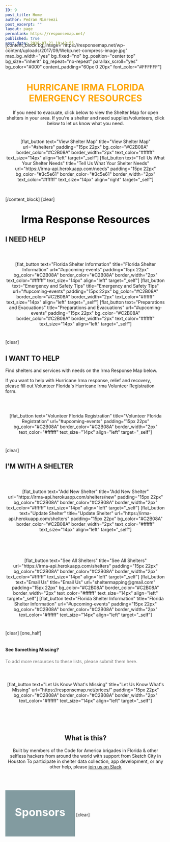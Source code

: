 ```yaml
---
ID: 9
post_title: Home
author: Pedram Nimreezi
post_excerpt: ""
layout: page
permalink: https://responsemap.net/
published: true
post_date: 2016-07-21 19:42:55
---
```

<div style="margin-top: -40px;"></div>
[content_block bg_image="https://responsemap.net/wp-content/uploads/2017/09/Webp.net-compress-image.jpg" max_bg_width="yes" bg_fixed="no" bg_position="center top" bg_size="inherit" bg_repeat="no-repeat" parallax_scroll="yes" bg_color="#000" content_padding="60px 0 20px" font_color="#FFFFFF"]
<div style="text-align: center;">
<h1 class="h1-hero" style="color: orange;">HURRICANE IRMA
FLORIDA EMERGENCY RESOURCES</h1>
<div id="forms" class="hero-content">
<div class="hero-intro">If you need to evacuate, click below to view the Shelter Map for open shelters in your area.
If you're a shelter and need supplies/volunteers, click below to let us know what you need.</div>
</div>
<div style="display: inline-block; padding: 40px 0; text-align: center;">[flat_button text="View Shelter Map" title="View Shelter Map" url="#shelters" padding="15px 22px" bg_color="#C2B08A" border_color="#C2B08A" border_width="2px" text_color="#ffffff" text_size="14px" align="left" target="_self"] [flat_button text="Tell Us What Your Shelter Needs" title="Tell Us What Your Shelter Needs" url="https://irma-api.herokuapp.com/needs" padding="15px 22px" bg_color="#3c5e61" border_color="#3c5e61" border_width="2px" text_color="#ffffff" text_size="14px" align="right" target="_self"]</div>
</div>
<div style="text-align: center; margin-top: 5px;"><a href="#help"><i class="fa fa-angle-down circle-wrap" style="color: #ffffff; font-size: 1.5em;"><!-- icon --></i></a></div>
[/content_block]
[clear]
<div style="text-align: center;">
<h3 style="margin: 35px 0 30px;"><span style="color: #000000; font-size: 32px;">Irma Response Resources</span></h3>
</div>
<div style="margin: 0 0 20px 0;">

<a name="need-help"></a>
<h2>I NEED HELP</h2>
<div style="display: inline-block; padding: 40px 0; text-align: center;">[flat_button text="Florida Shelter Information" title="Florida Shelter Information" url="#upcoming-events" padding="15px 22px" bg_color="#C2B08A" border_color="#C2B08A" border_width="2px" text_color="#ffffff" text_size="14px" align="left" target="_self"]
[flat_button text="Emergency and Safety Tips" title="Emergency and Safety Tips" url="#upcoming-events" padding="15px 22px" bg_color="#C2B08A" border_color="#C2B08A" border_width="2px" text_color="#ffffff" text_size="14px" align="left" target="_self"]
[flat_button text="Preparations and Evacuations" title="Preparations and Evacuations" url="#upcoming-events" padding="15px 22px" bg_color="#C2B08A" border_color="#C2B08A" border_width="2px" text_color="#ffffff" text_size="14px" align="left" target="_self"]</div>
[clear]
<div style="margin: 0 0 20px 0;">

<a name="can-help"></a>
<h2>I WANT TO HELP</h2>
<div class="res-subhead">

Find shelters and services with needs on the Irma Response Map below.

If you want to help with Hurricane Irma response, relief and recovery, please fill out Volunteer Florida's Hurricane Irma Volunteer Registration form.

</div>
<div class="card-block"></div>
</div>
</div>
<div style="display: inline-block; padding: 40px 0; text-align: center;">[flat_button text="Volunteer Florida Registration" title="Volunteer Florida Registration" url="#upcoming-events" padding="15px 22px" bg_color="#C2B08A" border_color="#C2B08A" border_width="2px" text_color="#ffffff" text_size="14px" align="left" target="_self"]</div>
[clear]
<div style="margin: 0 0 20px 0;">

<a name="have-shelter"></a>
<h2>I'M WITH A SHELTER</h2>
<div style="display: inline-block; padding: 40px 0; text-align: center;">[flat_button text="Add New Shelter" title="Add New Shelter" url="https://irma-api.herokuapp.com/shelters/new" padding="15px 22px" bg_color="#C2B08A" border_color="#C2B08A" border_width="2px" text_color="#ffffff" text_size="14px" align="left" target="_self"]
[flat_button text="Update Shelter" title="Update Shelter" url="https://irma-api.herokuapp.com/shelters" padding="15px 22px" bg_color="#C2B08A" border_color="#C2B08A" border_width="2px" text_color="#ffffff" text_size="14px" align="left" target="_self"]</div>
<div style="display: inline-block; padding: 40px 0; text-align: center;">[flat_button text="See All Shelters" title="See All Shelters" url="https://irma-api.herokuapp.com/shelters" padding="15px 22px" bg_color="#C2B08A" border_color="#C2B08A" border_width="2px" text_color="#ffffff" text_size="14px" align="left" target="_self"]
[flat_button text="Email Us" title="Email Us" url="sheltermapping@gmail.com" padding="15px 22px" bg_color="#C2B08A" border_color="#C2B08A" border_width="2px" text_color="#ffffff" text_size="14px" align="left" target="_self"]
[flat_button text="Florida Shelter Information" title="Florida Shelter Information" url="#upcoming-events" padding="15px 22px" bg_color="#C2B08A" border_color="#C2B08A" border_width="2px" text_color="#ffffff" text_size="14px" align="left" target="_self"]</div>
[clear]
[one_half]
<h4 style="margin: 35px 0 0;">See Something Missing?</h4>
<div style="margin: 20px 0 5px; color: #777777;">To add more resources to these lists, please submit them here.</div>
<div style="display: inline-block; padding: 50px 0; text-align: center;">[flat_button text="Let Us Know What's Missing" title="Let Us Know What's Missing" url="https://responsemap.net/prices/" padding="15px 22px" bg_color="#C2B08A" border_color="#C2B08A" border_width="2px" text_color="#ffffff" text_size="14px" align="left" target="_self"]</div>
&nbsp;
<div style="text-align: center;">
<h2>What is this?</h2>
<p class="break-word">Built by members of the Code for America brigades in Florida &amp; other selfless hackers from around the world with support from Sketch City in Houston
To participate in shelter data collection, app development, or any other help, please <a href="https://irma-response-slack.herokuapp.com/">join us on Slack</a></p>

<h3 style="margin: 35px 0 30px;"></h3>
</div>
<div style="background-color: rgba(8, 59, 68, 0.50); display: inline-block; padding: 30px; margin: 30px 0 0 0;">
<h4 style="margin-bottom: 25px;"><span style="font-size: 34px; color: #ffffff; line-height: 1.2; font-weight: bold;">Sponsors</span></h4>
<div style="line-height: 1.6; color: #ffffff;"></div>
<div class="clear" style="margin-top: 20px;"></div>
</div>
[clear]

</div>